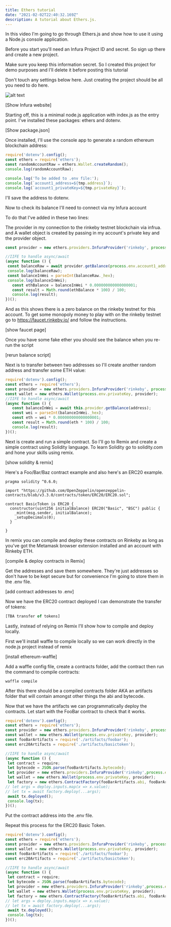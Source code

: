 ```yaml
---
title: Ethers tutorial
date: "2021-02-02T22:40:32.169Z"
description: A tutorial about Ethers.js.
---
```

In this video I'm going to go through Ethers.js and show how to use it using a Node.js console application.

Before you start you'll need an Infura Project ID and secret. So sign up there and create a new project.

Make sure you keep this information secret. So I created this project for demo purposes and I'll delete it before posting this tutorial

Don't touch any settings below here. Just creating the project should be all you need to do here.


![alt text](./assets/Infura.png "Logo Title Text 1")

[Show Infura website]

Starting off, this is a minimal node.js application with index.js as the entry point. 
I've installed these packages: ethers and dotenv.

[Show package.json]

Once installed, I'll use the console app to generate a random ethereum blockchain address:

 ```javascript
require('dotenv').config();
const ethers = require('ethers');
const randomAccountRaw = ethers.Wallet.createRandom();
console.log(randomAccountRaw);

```
```javascript
console.log('To be added to .env file:');
console.log(`account1_address=${tmp.address}`);
console.log(`account1_privateKey=${tmp.privateKey}`);
```
I'll save the address to dotenv.

Now to check its balance I'll need to connect via my Infura account

To do that I've added in these two lines:

The provider in my connection to the rinkeby testnet blockchain via infrua.
and A wallet object is created by passing in my account's private key and the provider object.

 ```javascript
const provider = new ethers.providers.InfuraProvider('rinkeby', process.env.INFURA);
```


 ```javascript
 //IIFE to handle async/await
 (async function () {
  const balanceRaw = await provider.getBalance(process.env.account1_address);
  console.log(balanceRaw);
  const balanceInWei = parseInt(balanceRaw._hex);
  console.log(balanceInWei);
	const ethBalance = balanceInWei * 0.000000000000000001;
	const result = Math.round(ethBalance * 100) / 100;
	console.log(result);
})();
 ```


And as this shows there is a zero balance on the rinkeby testnet for this account.
To get some monopoly money to play with on the rinkeby testnet go to https://faucet.rinkeby.io/ and follow the instructions.
 
 [show faucet page]

Once you have some fake ether you should see the balance when you re-run the script

[rerun balance script]

Next is to transfer between two addresses so I'll create another random address and transfer some ETH value:

 ```javascript
require('dotenv').config();
const ethers = require('ethers');
const provider = new ethers.providers.InfuraProvider('rinkeby', process.env.INFURA);
const wallet = new ethers.Wallet(process.env.privateKey, provider);
//IIFE to handle async/await
(async function () {
	const balanceInWei = await this.provider.getBalance(address);
	const wei = parseInt(balanceInWei._hex);
	const eth = wei * 0.000000000000000001;
	const result = Math.round(eth * 100) / 100;
	console.log(result);
})();
```
Next is create and run a simple contract. So I'll go to Remix and create a simple contract using Solidity language.
To learn Solidity go to solidity.com and hone your skills using remix.

[show solidity & remix]

Here's a Foo/Bar/Baz contract example and also here's an ERC20 example.

```solidity
pragma solidity ^0.6.0;

import "https://github.com/OpenZeppelin/openzeppelin-contracts/blob/v3.3.0/contracts/token/ERC20/ERC20.sol";

contract BasicToken is ERC20 {
  constructor(uint256 initialBalance) ERC20("Basic", "BSC") public {
    _mint(msg.sender, initialBalance);
    _setupDecimals(0);
  }

}
```

In remix you can compile and deploy these contracts on Rinkeby as long as you've got the Metamask browser extension installed and an account with Rinkeby ETH.  

 [compile & deploy contracts in Remix]
 
 Get the addresses and save them somewhere. They're just addresses so don't have to be kept secure but for convenience I'm going to store them in the .env file. 
 
 [add contract addresses to .env]
 
 Now we have the ERC20 contract deployed I can demonstrate the transfer of tokens:
 
 ```javascript
 [TBA transfer of tokens]
 ```

Lastly, instead of relying on Remix I'll show how to compile and deploy locally.

First we'll install waffle to compile locally so we can work directly in the node.js project instead of remix

[install ethereum-waffle]

Add a waffle config file, create a contracts folder, add the contract then run the command to compile contracts:

```
waffle compile
```

After this there should be a compiled contracts folder AKA an artifacts folder that will contain amongst other things the abi and bytecode.

Now that we have the artifacts we can programmatically deploy the contracts. Let start with the FooBar contract to check that it works.

 ```javascript
require('dotenv').config();
const ethers = require('ethers');
const provider = new ethers.providers.InfuraProvider('rinkeby', process.env.INFURA);
const wallet = new ethers.Wallet(process.env.privateKey, provider);
const fooBarArtifacts = require('./artifacts/foobar');
const erc20Artifacts = require('./artifacts/basictoken');

//IIFE to handle async/await
(async function () {
  let contract = require;
  let bytecode = JSON.parse(fooBarArtifacts.bytecode);
  let provider = new ethers.providers.InfuraProvider('rinkeby',process.env.INFURA);
  let wallet = new ethers.Wallet(process.env.privateKey, provider);
  let factory = new ethers.ContractFactory(fooBarArtifacts.abi, fooBarArtifacts.bytecode, wallet);
 // let args = deploy.inputs.map(x => x.value);
 // let tx = await factory.deploy(...args);
  await tx.deployed();
  console.log(tx);
})();
```

Put the contract address into the .env file. 

Repeat this process for the ERC20 Basic Token.

 ```javascript
require('dotenv').config();
const ethers = require('ethers');
const provider = new ethers.providers.InfuraProvider('rinkeby', process.env.INFURA);
const wallet = new ethers.Wallet(process.env.privateKey, provider);
const fooBarArtifacts = require('./artifacts/foobar');
const erc20Artifacts = require('./artifacts/basictoken');

//IIFE to handle async/await
(async function () {
  let contract = require;
  let bytecode = JSON.parse(fooBarArtifacts.bytecode);
  let provider = new ethers.providers.InfuraProvider('rinkeby',process.env.INFURA);
  let wallet = new ethers.Wallet(process.env.privateKey, provider);
  let factory = new ethers.ContractFactory(fooBarArtifacts.abi, fooBarArtifacts.bytecode, wallet);
 // let args = deploy.inputs.map(x => x.value);
 // let tx = await factory.deploy(...args);
  await tx.deployed();
  console.log(tx);
})();
```








